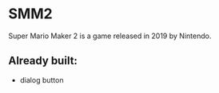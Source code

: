 # SMM2

Super Mario Maker 2 is a game released in 2019 by Nintendo.

## Already built:

- dialog button
